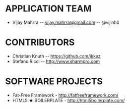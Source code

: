 # APPLICATION TEAM

* Vijay Mahrra -- vijay.mahrra@gmail.com -- @vijinh0

# CONTRIBUTORS

* Christian Knuth -- https://github.com/ikkez
* Stefano Ricci -- http://www.sharmpro.com

# SOFTWARE PROJECTS

* Fat-Free Framework - http://fatfreeframework.com/
* HTML5 ★ BOILERPLATE - http://html5boilerplate.com/

